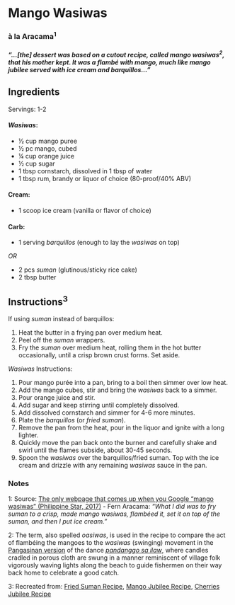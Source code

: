 
# Mango Wasiwas 
### à la Aracama<sup>1</sup>

#### _“...[the] dessert was based on a cutout recipe, called mango wasiwas<sup>2</sup>, that his mother kept. It was a flambé with mango, much like mango jubilee served with ice cream and barquillos...”_


## Ingredients

Servings: 1-2

#### _Wasiwas_:

* ½ cup mango puree
* ½ pc mango, cubed
* ¼ cup	orange juice
* ½ cup	sugar
* 1 tbsp cornstarch, dissolved in 1 tbsp of water
* 1 tbsp rum, brandy or liquor of choice (80-proof/40% ABV) 

#### Cream:

* 1 scoop	ice cream (vanilla or flavor of choice)

#### Carb:

* 1 serving	_barquillos_ (enough to lay the _wasiwas_ on top)

_OR_

* 2 pcs		_suman_ (glutinous/sticky rice cake)
* 2 tbsp		butter


## Instructions<sup>3</sup>

If using _suman_ instead of barquillos:



1. Heat the butter in a frying pan over medium heat. 
2. Peel off the _suman_ wrappers. 
3. Fry the _suman_ over medium heat, rolling them in the hot butter occasionally, until a crisp brown crust forms. Set aside.

_Wasiwas_ Instructions:



1. Pour mango purée into a pan, bring to a boil then simmer over low heat.
2. Add the mango cubes, stir and bring the _wasiwas_ back to a simmer. 
3. Pour orange juice and stir.
4. Add sugar and keep stirring until completely dissolved. 
5. Add dissolved cornstarch and simmer for 4-6 more minutes.
6. Plate the _barquillos_ (or _fried suman_).
7. Remove the pan from the heat, pour in the liquor and ignite with a long lighter.
8. Quickly move the pan back onto the burner and carefully shake and swirl until the flames subside, about 30-45 seconds. 
9. Spoon the _wasiwas_ over the barquillos/fried suman. Top with the ice cream and drizzle with any remaining _wasiwas_ sauce in the pan.

<!-- Footnotes themselves at the bottom. -->
### Notes

1: Source: [The only webpage that comes up when you Google “mango wasiwas” (Philippine Star, 2017)](https://www.philstar.com/lifestyle/health-and-family/2017/03/07/1677186/whats-cooking-chef-fern-aracama-and-kojak-english-bulldog) - Fern Aracama: _“What I did was to fry suman to a crisp, made mango wasiwas, flambéed it, set it on top of the suman, and then I put ice cream.”_

2: The term, also spelled _oasiwas_, is used in the recipe to compare the act of flambéing the mangoes to the _wasiwas_ (swinging) movement in the [Pangasinan version](https://www.kaloobdance.com/Wasiwas.html) of the dance _[pandanggo sa ilaw](https://www.youtube.com/watch?v=Wu8XqO0knYg)_, where candles cradled in porous cloth are swung in a manner reminiscent of village folk vigorously waving lights along the beach to guide fishermen on their way back home to celebrate a good catch.

3: Recreated from: [Fried Suman Recipe](https://casaveneracion.com/butter-fried-suman-honey-cocoa-cinnamon/), [Mango Jubilee Recipe](https://www.yummy.ph/recipe/mango-jubilee), [Cherries Jubilee Recipe](https://www.savingdessert.com/cherries-jubilee/)
